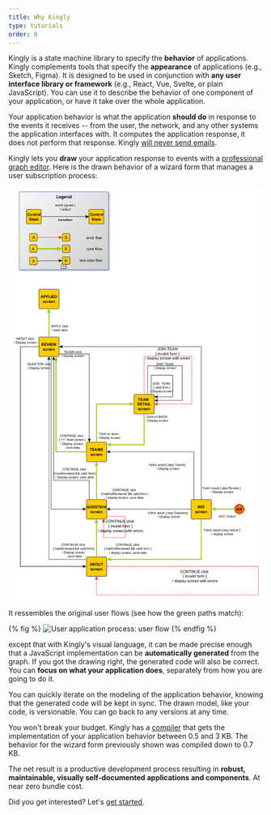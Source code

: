 ```yaml
---
title: Why Kingly
type: tutorials
order: 0
---
```


Kingly is a state machine library to specify the **behavior** of applications. Kingly complements tools that specify the **appearance** of applications (e.g., Sketch, Figma). It is designed to be used in conjunction with **any user interface library or framework** (e.g., React, Vue, Svelte, or plain JavaScript). You can use it to describe the behavior of one component of your application, or have it take over the whole application. 

Your application behavior is what the application **should do** in response to the events it receives -- from the user, the network, and any other systems the application interfaces with. It computes the application response, it does not perform that response. Kingly [will never send emails](http://www.catb.org/jargon/html/Z/Zawinskis-Law.html).

Kingly lets you **draw** your application response to events with a [professional graph editor](https://www.yworks.com/products/yed). Here is the drawn behavior of a wizard form that manages a user subscription process:

![User application process](../../graphs/sparks%20application%20process%20with%20comeback%20proper%20syntax%20hierarchical%20fsm.png)

It ressembles the original user flows (see how the green paths match):

{% fig %}
![User application process: user flow](https://imgur.com/xcO9xnY.jpg)
{% endfig %}

except that with Kingly's visual language, it can be made precise enough that a JavaScript implementation can be **automatically generated** from the graph. If you got the drawing right, the generated code will also be correct. You can **focus on what your application does**, separately from how you are going to do it.

You can quickly iterate on the modeling of the application behavior, knowing that the generated code will be kept in sync. The drawn model, like your code, is versionable. You can go back to any versions at any time.

You won't break your budget. Kingly has a [compiler](http://localhost:4000/documentation/v1/tooling/compiling.html) that gets the implementation of your application behavior between 0.5 and 3 KB. The behavior for the wizard form previously shown was compiled down to 0.7 KB.

The net result is a productive development process resulting in **robust, maintainable, visually self-documented applications and components**. At near zero bundle cost.

Did you get interested? Let's [get started](http://localhost:4000/documentation/v1/tutorials/installation.html).
